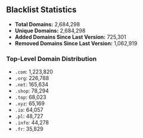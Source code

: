 ## Blacklist Statistics

- **Total Domains:** 2,684,298
- **Unique Domains:** 2,684,298
- **Added Domains Since Last Version:** 725,301
- **Removed Domains Since Last Version:** 1,062,919

### Top-Level Domain Distribution

-  `.com`: 1,223,820
-  `.org`: 226,788
-  `.net`: 165,634
-  `.shop`: 78,294
-  `.top`: 68,023
-  `.xyz`: 65,169
-  `.io`: 64,057
-  `.pl`: 48,727
-  `.info`: 44,278
-  `.fr`: 35,829
